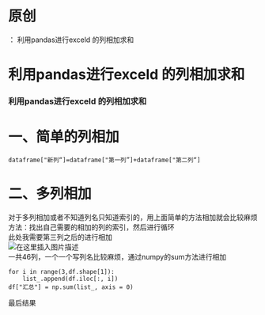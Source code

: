 # 原创

： 利用pandas进行exceld 的列相加求和

# 利用pandas进行exceld 的列相加求和

### 利用pandas进行exceld 的列相加求和

# 一、简单的列相加

```
dataframe["新列“]=dataframe["第一列”]+dataframe["第二列“]

```

# 二、多列相加

对于多列相加或者不知道列名只知道索引的，用上面简单的方法相加就会比较麻烦<br/> 方法：找出自己需要的相加的列的索引，然后进行循环<br/>
此处我需要第三列之后的进行相加<br/> <img alt="在这里插入图片描述" src="https://img-blog.csdnimg.cn/20200703223307385.png"/><br/>
一共46列，一个一个写列名比较麻烦，通过numpy的sum方法进行相加

```
for i in range(3,df.shape[1]):
    list_.append(df.iloc[:, i])
df["汇总"] = np.sum(list_, axis = 0)

```

最后结果
